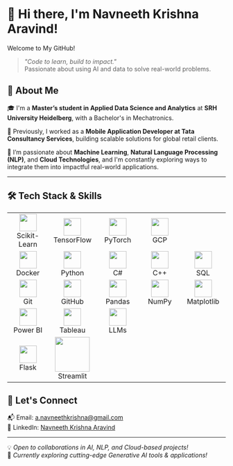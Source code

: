 # 👋 Hi there, I'm Navneeth Krishna Aravind!

Welcome to My GitHub!

> *"Code to learn, build to impact."*  
> Passionate about using AI and data to solve real-world problems.


## 🚀 About Me

🎓 I'm a **Master’s student in Applied Data Science and Analytics** at **SRH University Heidelberg**, with a Bachelor's in Mechatronics.

💼 Previously, I worked as a **Mobile Application Developer at Tata Consultancy Services**, building scalable solutions for global retail clients.

🧠 I’m passionate about **Machine Learning**, **Natural Language Processing (NLP)**, and **Cloud Technologies**, and I'm constantly exploring ways to integrate them into impactful real-world applications.

---

## 🛠 Tech Stack & Skills

<table>
  <tr>
    <td align="center" width="100">
      <img src="https://upload.wikimedia.org/wikipedia/commons/0/05/Scikit_learn_logo_small.svg" width="40"/><br>Scikit-Learn
    </td>
    <td align="center" width="100">
      <img src="https://www.vectorlogo.zone/logos/tensorflow/tensorflow-icon.svg" width="40"/><br>TensorFlow
    </td>
    <td align="center" width="100">
      <img src="https://upload.wikimedia.org/wikipedia/commons/1/10/PyTorch_logo_icon.svg" width="40"/><br>PyTorch
    </td>
    <td align="center" width="100">
      <img src="https://cdn.worldvectorlogo.com/logos/google-cloud-1.svg" width="40"/><br>GCP
    </td>
  </tr>
  <tr>
    <td align="center" width="100">
      <img src="https://cdn.worldvectorlogo.com/logos/docker.svg" width="40"/><br>Docker
    </td>
    <td align="center" width="100">
      <img src="https://cdn.jsdelivr.net/gh/devicons/devicon/icons/python/python-original.svg" width="40"/><br>Python
    </td>
    <td align="center" width="100">
      <img src="https://cdn.jsdelivr.net/gh/devicons/devicon/icons/csharp/csharp-original.svg" width="40"/><br>C#
    </td>
    <td align="center" width="100">
      <img src="https://cdn.jsdelivr.net/gh/devicons/devicon/icons/cplusplus/cplusplus-original.svg" width="40"/><br>C++
    </td>
    <td align="center" width="100">
      <img src="https://cdn.jsdelivr.net/gh/devicons/devicon/icons/mysql/mysql-original-wordmark.svg" width="40"/><br>SQL
    </td>
  </tr>
  <tr>
    <td align="center" width="100">
      <img src="https://cdn.jsdelivr.net/gh/devicons/devicon/icons/git/git-original.svg" width="40"/><br>Git
    </td>
    <td align="center" width="100">
      <img src="https://cdn.jsdelivr.net/gh/devicons/devicon/icons/github/github-original.svg" width="40"/><br>GitHub
    </td>
    <td align="center" width="100">
      <img src="https://cdn.jsdelivr.net/gh/devicons/devicon/icons/pandas/pandas-original.svg" width="40"/><br>Pandas
    </td>
    <td align="center" width="100">
      <img src="https://cdn.jsdelivr.net/gh/devicons/devicon/icons/numpy/numpy-original.svg" width="40"/><br>NumPy
    </td>
    <td align="center" width="100">
      <img src="https://cdn.jsdelivr.net/gh/devicons/devicon/icons/matplotlib/matplotlib-original.svg" width="40"/><br>Matplotlib
    </td>
  </tr>
  <tr>
    <td align="center" width="100">
      <img src="https://cdn.jsdelivr.net/gh/devicons/devicon/icons/powerbi/powerbi-original.svg" width="40"/><br>Power BI
    </td>
    <td align="center" width="100">
      <img src="https://upload.wikimedia.org/wikipedia/commons/4/4b/Tableau_Logo.png" width="40"/><br>Tableau
    </td> 
  <td align="center" width="100">
    <img src="https://i.pinimg.com/736x/cb/1c/0f/cb1c0f512b3425b1c743e51ee17eb56c.jpg" width="40"/><br>LLMs
  </td>
  </tr>
    <tr>
    <td align="center" width="100">
      <img src="https://upload.wikimedia.org/wikipedia/commons/3/3c/Flask_logo.svg" width="40"/><br>Flask
    </td>
    <td align="center" width="100">
      <img src="https://streamlit.io/images/brand/streamlit-logo-secondary-colormark-darktext.png" width="80"/><br>Streamlit
    </td>
  </tr>
</table>



## 🤝 Let's Connect

📬 Email: a.navneethkrishna@gmail.com  
💼 LinkedIn: [Navneeth Krishna Aravind](https://www.linkedin.com/in/navneethkrishna/)  

---

💡 *Open to collaborations in AI, NLP, and Cloud-based projects!*  
🌱 *Currently exploring cutting-edge Generative AI tools & applications!*

